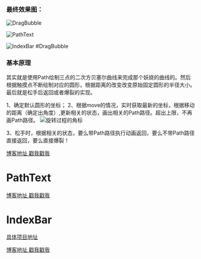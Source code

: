 

### 最终效果图：

![DragBubble](http://img.blog.csdn.net/20160611125748698)

![PathText](https://camo.githubusercontent.com/ee8a1a692750c5318754ab0165f00b61b1cc7d6f/687474703a2f2f75706c6f61642d696d616765732e6a69616e7368752e696f2f75706c6f61645f696d616765732f323234343239392d633961626439363364346435386166363f696d6167654d6f6772322f6175746f2d6f7269656e742f7374726970)

![IndexBar](https://raw.githubusercontent.com/lovejjfg/IndexMasterDemo/master/index.gif)
#DragBubble
### 基本原理

其实就是使用Path绘制三点的二次方贝塞尔曲线来完成那个妖娆的曲线的。然后根据触摸点不断绘制对应的圆形，根据距离的改变改变原始固定圆形的半径大小。最后就是松手后返回或者爆裂的实现。

1、确定默认圆形的坐标；
2、根据move的情况，实时获取最新的坐标，根据移动的距离（确定出角度）,更新相关的状态，画出相关的Path路径。超出上限，不再画Path路径。
![旋转过程的角标](http://img.blog.csdn.net/20160611113042129)

3、松手时，根据相关的状态，要么带Path路径执行动画返回，要么不带Path路径直接返回，要么直接爆裂！

[博客地址 戳我戳我](http://blog.csdn.net/lovejjfg/article/details/50990604)

# PathText

[博客地址 戳我戳我](http://www.jianshu.com/p/b655981e6ef9)

# IndexBar

[具体项目地址](https://github.com/lovejjfg/IndexBar)

[博客地址 戳我戳我](http://www.jianshu.com/p/d0d3ae674de8)